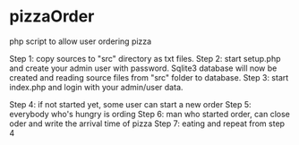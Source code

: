# pizzaOrder
php script to allow user ordering pizza


Step 1: copy sources to "src" directory as txt files.
Step 2: start setup.php and create your admin user with password. Sqlite3 database will now be created and reading source files from "src" folder to database.
Step 3: start index.php and login with your admin/user data.

Step 4: if not started yet, some user can start a new order
Step 5: everybody who's hungry is ording
Step 6: man who started order, can close oder and write the arrival time of pizza
Step 7: eating and repeat from step 4
